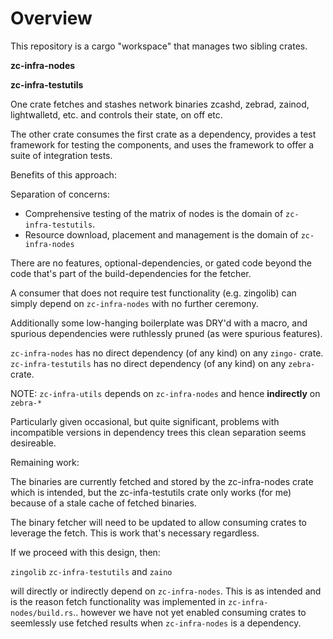 # Overview

This repository is a cargo "workspace" that manages two sibling crates.

**zc-infra-nodes**


**zc-infra-testutils**

One crate fetches and stashes network binaries zcashd, zebrad, zainod, lightwalletd, etc. and controls their state, on off etc.

The other crate consumes the first crate as a dependency, provides a test framework for testing the components, and uses the framework to offer a suite of integration tests.



Benefits of this approach:

Separation of concerns:

* Comprehensive testing of the matrix of nodes is the domain of `zc-infra-testutils`.
* Resource download, placement and management is the domain of `zc-infra-nodes`

There are no features, optional-dependencies, or gated code beyond the code that's part of the build-dependencies for the fetcher.

A consumer that does not require test functionality (e.g. zingolib) can simply depend on `zc-infra-nodes` with no further ceremony.

Additionally some low-hanging boilerplate was DRY'd with a macro, and spurious dependencies were ruthlessly pruned (as were spurious features).

`zc-infra-nodes` has no direct dependency (of any kind) on any `zingo-` crate.
`zc-infra-testutils` has no direct dependency (of any kind) on any `zebra-` crate.

NOTE:  `zc-infra-utils` depends on `zc-infra-nodes` and hence **indirectly** on `zebra-*`

Particularly given occasional, but quite significant, problems with incompatible versions in dependency trees this clean separation seems desireable.

Remaining work:

The binaries are currently fetched and stored by the zc-infra-nodes crate which is intended, but the zc-infa-testutils crate only works (for me) because of a stale cache of fetched binaries.

The binary fetcher will need to be updated to allow consuming crates to leverage the fetch.   This is work that's necessary regardless.

If we proceed with this design, then:

`zingolib`
`zc-infra-testutils` and
`zaino`

will directly or indirectly depend on `zc-infra-nodes`.   This is as intended and is the reason fetch functionality was implemented in `zc-infra-nodes/build.rs`..  however we have not yet enabled consuming crates to seemlessly use fetched results when `zc-infra-nodes` is a dependency.

